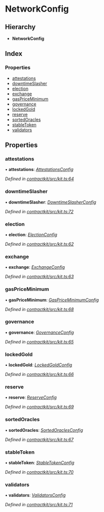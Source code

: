 # NetworkConfig

## Hierarchy

* **NetworkConfig**

## Index

### Properties

* [attestations]()
* [downtimeSlasher]()
* [election]()
* [exchange]()
* [gasPriceMinimum]()
* [governance]()
* [lockedGold]()
* [reserve]()
* [sortedOracles]()
* [stableToken]()
* [validators]()

## Properties

### attestations

• **attestations**: [_AttestationsConfig_]()

_Defined in_ [_contractkit/src/kit.ts:64_](https://github.com/celo-org/celo-monorepo/blob/master/packages/contractkit/src/kit.ts#L64)

### downtimeSlasher

• **downtimeSlasher**: [_DowntimeSlasherConfig_]()

_Defined in_ [_contractkit/src/kit.ts:72_](https://github.com/celo-org/celo-monorepo/blob/master/packages/contractkit/src/kit.ts#L72)

### election

• **election**: [_ElectionConfig_]()

_Defined in_ [_contractkit/src/kit.ts:62_](https://github.com/celo-org/celo-monorepo/blob/master/packages/contractkit/src/kit.ts#L62)

### exchange

• **exchange**: [_ExchangeConfig_]()

_Defined in_ [_contractkit/src/kit.ts:63_](https://github.com/celo-org/celo-monorepo/blob/master/packages/contractkit/src/kit.ts#L63)

### gasPriceMinimum

• **gasPriceMinimum**: [_GasPriceMinimumConfig_]()

_Defined in_ [_contractkit/src/kit.ts:68_](https://github.com/celo-org/celo-monorepo/blob/master/packages/contractkit/src/kit.ts#L68)

### governance

• **governance**: [_GovernanceConfig_]()

_Defined in_ [_contractkit/src/kit.ts:65_](https://github.com/celo-org/celo-monorepo/blob/master/packages/contractkit/src/kit.ts#L65)

### lockedGold

• **lockedGold**: [_LockedGoldConfig_]()

_Defined in_ [_contractkit/src/kit.ts:66_](https://github.com/celo-org/celo-monorepo/blob/master/packages/contractkit/src/kit.ts#L66)

### reserve

• **reserve**: [_ReserveConfig_]()

_Defined in_ [_contractkit/src/kit.ts:69_](https://github.com/celo-org/celo-monorepo/blob/master/packages/contractkit/src/kit.ts#L69)

### sortedOracles

• **sortedOracles**: [_SortedOraclesConfig_]()

_Defined in_ [_contractkit/src/kit.ts:67_](https://github.com/celo-org/celo-monorepo/blob/master/packages/contractkit/src/kit.ts#L67)

### stableToken

• **stableToken**: [_StableTokenConfig_]()

_Defined in_ [_contractkit/src/kit.ts:70_](https://github.com/celo-org/celo-monorepo/blob/master/packages/contractkit/src/kit.ts#L70)

### validators

• **validators**: [_ValidatorsConfig_]()

_Defined in_ [_contractkit/src/kit.ts:71_](https://github.com/celo-org/celo-monorepo/blob/master/packages/contractkit/src/kit.ts#L71)

